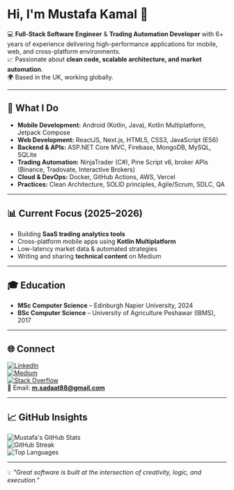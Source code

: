 # Hi, I'm Mustafa Kamal 👋  

💻 **Full-Stack Software Engineer** & **Trading Automation Developer** with 6+ years of experience delivering high-performance applications for mobile, web, and cross-platform environments.  
📈 Passionate about **clean code, scalable architecture, and market automation**.  
🌍 Based in the UK, working globally.

---

## 🚀 What I Do
- **Mobile Development:** Android (Kotlin, Java), Kotlin Multiplatform, Jetpack Compose  
- **Web Development:** ReactJS, Next.js, HTML5, CSS3, JavaScript (ES6)  
- **Backend & APIs:** ASP.NET Core MVC, Firebase, MongoDB, MySQL, SQLite  
- **Trading Automation:** NinjaTrader (C#), Pine Script v6, broker APIs (Binance, Tradovate, Interactive Brokers)  
- **Cloud & DevOps:** Docker, GitHub Actions, AWS, Vercel  
- **Practices:** Clean Architecture, SOLID principles, Agile/Scrum, SDLC, QA

---

## 📊 Current Focus (2025–2026)
- Building **SaaS trading analytics tools**  
- Cross-platform mobile apps using **Kotlin Multiplatform**  
- Low-latency market data & automated strategies  
- Writing and sharing **technical content** on Medium

---

## 🎓 Education
- **MSc Computer Science** – Edinburgh Napier University, 2024  
- **BSc Computer Science** – University of Agriculture Peshawar (IBMS), 2017  

---

## 🌐 Connect
[![LinkedIn](https://img.shields.io/badge/LinkedIn-0077B5?style=flat&logo=linkedin&logoColor=white)](https://linkedin.com/in/mksadaat)  
[![Medium](https://img.shields.io/badge/Medium-12100E?style=flat&logo=medium&logoColor=white)](https://medium.com/@m.sadaat88)  
[![Stack Overflow](https://img.shields.io/badge/StackOverflow-FE7A16?style=flat&logo=stack-overflow&logoColor=white)](https://stackoverflow.com/users/11336765/m-k)  
📧 Email: **m.sadaat88@gmail.com**

---

## 📈 GitHub Insights
![Mustafa's GitHub Stats](https://github-readme-stats.vercel.app/api?username=mustafakamal88&theme=tokyonight&show_icons=true&count_private=true)  
![GitHub Streak](https://github-readme-streak-stats.herokuapp.com/?user=mustafakamal88&theme=tokyonight)  
![Top Languages](https://github-readme-stats.vercel.app/api/top-langs/?username=mustafakamal88&theme=tokyonight&layout=compact)

---

💡 *"Great software is built at the intersection of creativity, logic, and execution."*
